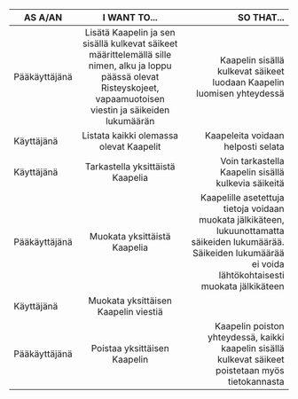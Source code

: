 |AS A/AN                                     |I WANT TO...                                |SO THAT...                                  |
|--------------------------------------------|:------------------------------------------:|-------------------------------------------:|
|Pääkäyttäjänä  |Lisätä Kaapelin ja sen sisällä kulkevat säikeet määrittelemällä sille nimen, alku ja loppu päässä olevat Risteyskojeet, vapaamuotoisen viestin ja säikeiden lukumäärän  |Kaapelin sisällä kulkevat säikeet luodaan Kaapelin luomisen yhteydessä  |
|Käyttäjänä |Listata kaikki olemassa olevat Kaapelit  |Kaapeleita voidaan helposti selata  |
|Käyttäjänä  |Tarkastella yksittäistä Kaapelia  |Voin tarkastella Kaapelin sisällä kulkevia säikeitä  |
|Pääkäyttäjänä  |Muokata yksittäistä Kaapelia  |Kaapelille asetettuja tietoja voidaan muokata jälkikäteen, lukuunottamatta säikeiden lukumäärää. Säikeiden lukumäärää ei voida lähtökohtaisesti muokata jälkikäteen|
|Käyttäjänä  |Muokata yksittäisen Kaapelin viestiä  ||
|Pääkäyttäjänä  |Poistaa yksittäisen Kaapelin  |Kaapelin poiston yhteydessä, kaikki kaapelin sisällä kulkevat säikeet poistetaan myös tietokannasta  |
